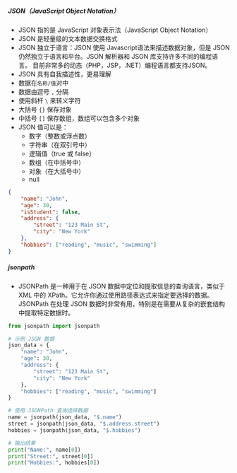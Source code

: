 ##### JSON（JavaScript Object Notation）
- JSON 指的是 JavaScript 对象表示法（JavaScript Object Notation）
- JSON 是轻量级的文本数据交换格式
- JSON 独立于语言：JSON 使用 Javascript语法来描述数据对象，但是 JSON 仍然独立于语言和平台。JSON 解析器和 JSON 库支持许多不同的编程语言。 目前非常多的动态（PHP，JSP，.NET）编程语言都支持JSON。
- JSON 具有自我描述性，更易理解
- 数据在`名称/值`对中
- 数据由逗号 `,` 分隔
- 使用斜杆 `\` 来转义字符
- 大括号 `{}` 保存对象
- 中括号 `[]` 保存数组，数组可以包含多个对象
- JSON 值可以是：
	- 数字（整数或浮点数）
	- 字符串（在双引号中）
	- 逻辑值（true 或 false）
	- 数组（在中括号中）
	- 对象（在大括号中）
	- null
```json
{
    "name": "John",
    "age": 30,
    "isStudent": false,
    "address": {
        "street": "123 Main St",
        "city": "New York"
    },
    "hobbies": ["reading", "music", "swimming"]
}
```
##### jsonpath
- JSONPath 是一种用于在 JSON 数据中定位和提取信息的查询语言，类似于 XML 中的 XPath。它允许你通过使用路径表达式来指定要选择的数据。JSONPath 在处理 JSON 数据时非常有用，特别是在需要从复杂的嵌套结构中提取特定数据时。
```python
from jsonpath import jsonpath

# 示例 JSON 数据
json_data = {
    "name": "John",
    "age": 30,
    "address": {
        "street": "123 Main St",
        "city": "New York"
    },
    "hobbies": ["reading", "music", "swimming"]
}

# 使用 JSONPath 查询选择数据
name = jsonpath(json_data, "$.name")
street = jsonpath(json_data, "$.address.street")
hobbies = jsonpath(json_data, "$.hobbies")

# 输出结果
print("Name:", name[0])
print("Street:", street[0])
print("Hobbies:", hobbies[0])

```
